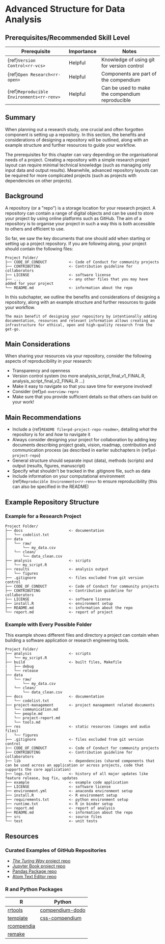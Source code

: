 # Advanced Structure for Data Analysis

## Prerequisites/Recommended Skill Level

| Prerequisite | Importance | Notes |
| -------------|------------|-------|
| {ref}`Version Control<rr-vcs>` | Helpful | Knowledge of using git for version control |
| {ref}`Open Research<rr-open>` | Helpful | Components are part of the compendium |
| {ref}`Reproducible Environments<rr-renv>` | Helpful | Can be used to make the compendium reproducible |

## Summary 

When planning out a research study, one crucial and often forgotten component is setting up a repository. 
In this section, the benefits and considerations of designing a repository will be outlined, along with an example structure and further resources to guide your workflow.

The prerequisites for this chapter can vary depending on the organisational needs of a project. Creating a repository with a simple research project layout can require minimal technical knowledge (such as managing only input data and output results). Meanwhile, advanced repository layouts can be required for more complicated projects (such as projects with dependencies on other projects).

## Background

A repository (or a "repo") is a storage location for your research project. A repository can contain a range of digital objects and can be used to store your project by using online platforms such as GitHub. The aim of a repository is to organise your project in such a way this is both accessible to others and efficient to use. 

So far, we saw the key documents that one should add when starting or setting up a project repository.
If you are following along, your project should contain the following files:

```
Project Folder/
├── CODE_OF_CONDUCT          <- Code of Conduct for community projects
├── CONTRIBUTING             <- Contribution guideline for collaborators
├── LICENSE                  <- software license
├── ...                      <- any other files that you may have added for your project
└── README.md                <- information about the repo
```

In this subchapter, we outline the benefits and considerations of designing a repository, along with an example structure and further resources to guide your workflow.

```{note}
The main benefit of designing your repository by intentionally adding documentation, resources and relevant information allows creating an infrastructure for ethical, open and high-quality research from the get-go.
```

## Main Considerations

When sharing your resources via your repository, consider the following aspects of reproducibility in your research:

- Transparency and openness
- Version control system (no more analysis_script_final_v1_FINAL.R, analysis_script_final_v2_FINAL.R ...)
- Make it easy to navigate so that you save time for everyone involved!
- Consider {ref}`pd-overview-repro`
- Make sure that you provide sufficient details so that others can build on your work!

## Main Recommendations

- Include a {ref}`README file<pd-project-repo-readme>`, detailing _what_ the repository is for and _how_ to navigate it 
- Always consider designing your project for collaboration by adding key documents describing project goals, vision, roadmap, contribution and communication process (as described in earlier subchapters in {ref}`pd-project-repo`)
- General structure should separate input (data), methods (scripts) and output (results, figures, manuscript)
- Specify what shouldn't be tracked in the .gitignore file, such as data
- Include information on your computational environment {ref}`Reproducible Environments<rr-renv>` to ensure reproducibility (this can also be specified in the README)

## Example Repository Structure 

### Example for a Research Project

```
Project Folder/
├── docs                     <- documentation
│   └── codelist.txt 
├── data
│   └── raw/
│       └── my_data.csv
│   └── clean/
│       └── data_clean.csv
├── analysis                 <- scripts
│   └── my_script.R
├── results                  <- analysis output     
│   └── figures
├── .gitignore               <- files excluded from git version control 
├── CODE_OF_CONDUCT          <- Code of Conduct for community projects
├── CONTRIBUTING             <- Contribution guideline for collaborators
├── LICENSE                  <- software license
├── install.R                <- environment setup
├── README.md                <- information about the repo
└── report.md                <- report of project
```

### Example with Every Possible Folder 

This example shows different files and directory a project can contain when building a software application or research engineering tools.

```
Project Folder/                        
├── analysis                 <- scripts
│   └── my_script.R
├── build                    <- built files, Makefile
|   ├── debug
|   └── release
├── data
│   └── raw/
│       └── my_data.csv
│   └── clean/
│       └── data_clean.csv
├── docs                     <- documentation
│   └── codelist.txt 
├── project-management       <- project management related documents
│   └── communication.md
│   └── people.md
│   └── project-report.md
│   └── tools.md
├── res                      <- static resources (images and audio files)
│   └── figures
├── .gitignore               <- files excluded from git version control 
├── CODE_OF_CONDUCT          <- Code of Conduct for community projects
├── CONTRIBUTING             <- Contribution guideline for collaborators
├── lib                      <- dependencies (shared components that can be used across an application or across projects, code that supports the core application)
├── logs.txt                 <- history of all major updates like feature release, bug fix, updates
├── example                  <- example code application
├── LICENSE                  <- software license
├── environment.yml          <- anaconda environment setup   
├── install.R                <- R environment setup
├── requirements.txt         <- python environment setup
├── runtime.txt              <- R in binder setup
├── report.md                <- report of analysis
├── README.md                <- information about the repo
├── src                      <- source files
└── test                     <- unit tests  
```

## Resources

### Curated Examples of GitHub Repositories

- [_The Turing Way_ project repo](https://github.com/alan-turing-institute/the-turing-way)
- [Jupyter Book project repo](https://github.com/executablebooks/jupyter-book)
- [Pandas Package repo](https://github.com/pandas-dev/pandas)
- [Atom Text Editor repo](https://github.com/atom/atom)

### R and Python Packages

|    R     | Python | 
| -------- | -------|
|[rrtools](https://annakrystalli.me/rrresearch/10_compendium.html)|[compendium-dodo](https://pypi.org/project/compendium-dodo/)|
|[template](https://github.com/Pakillo/template)|[css-compendium](https://pypi.org/project/ccs-compendium/)|
|[rcompendia](https://github.com/FRBCesab/rcompendium)| |
|[remake](https://github.com/richfitz/remake)| |
